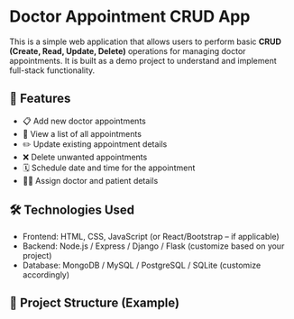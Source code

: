 # Doctor Appointment CRUD App

This is a simple web application that allows users to perform basic **CRUD (Create, Read, Update, Delete)** operations for managing doctor appointments. It is built as a demo project to understand and implement full-stack functionality.

## 🚀 Features

- 📋 Add new doctor appointments
- 🧾 View a list of all appointments
- ✏️ Update existing appointment details
- ❌ Delete unwanted appointments
- 🗓️ Schedule date and time for the appointment
- 👨‍⚕️ Assign doctor and patient details

## 🛠️ Technologies Used

- Frontend: HTML, CSS, JavaScript (or React/Bootstrap – if applicable)
- Backend: Node.js / Express / Django / Flask (customize based on your project)
- Database: MongoDB / MySQL / PostgreSQL / SQLite (customize accordingly)

## 📂 Project Structure (Example)


